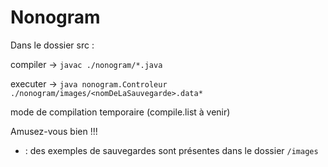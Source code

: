 <h1>Nonogram</h1>

Dans le dossier src :

compiler -> `javac ./nonogram/*.java`

executer -> `java nonogram.Controleur ./nonogram/images/<nomDeLaSauvegarde>.data*`

mode de compilation temporaire (compile.list à venir)

Amusez-vous bien !!!

* : des exemples de sauvegardes sont présentes dans le dossier `/images`
